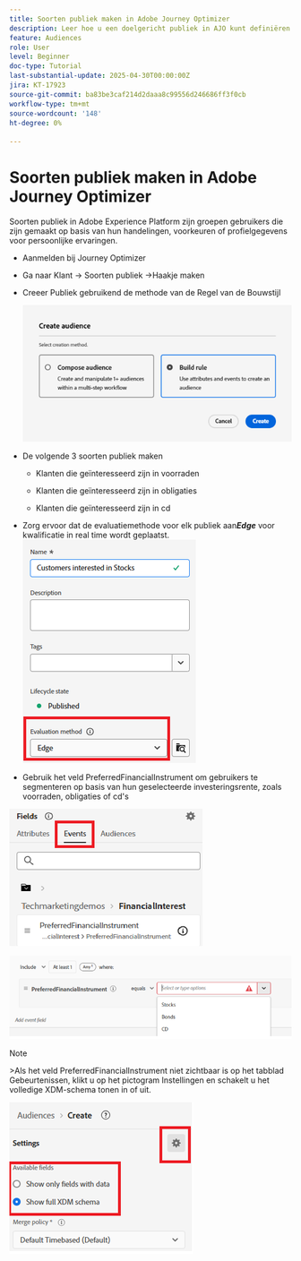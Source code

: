 ```yaml
---
title: Soorten publiek maken in Adobe Journey Optimizer
description: Leer hoe u een doelgericht publiek in AJO kunt definiëren en opbouwen voor persoonlijke klantritten en realtime beslissingen
feature: Audiences
role: User
level: Beginner
doc-type: Tutorial
last-substantial-update: 2025-04-30T00:00:00Z
jira: KT-17923
source-git-commit: ba83be3caf214d2daaa8c99556d246686ff3f0cb
workflow-type: tm+mt
source-wordcount: '148'
ht-degree: 0%

---
```


# Soorten publiek maken in Adobe Journey Optimizer


Soorten publiek in Adobe Experience Platform zijn groepen gebruikers die zijn gemaakt op basis van hun handelingen, voorkeuren of profielgegevens voor persoonlijke ervaringen.

* Aanmelden bij Journey Optimizer
* Ga naar Klant -> Soorten publiek ->Haakje maken
* Creeer Publiek gebruikend de methode van de Regel van de Bouwstijl

  ![ publiek ](assets/rule-based-audience.png)

* De volgende 3 soorten publiek maken

   * Klanten die geïnteresseerd zijn in voorraden

   * Klanten die geïnteresseerd zijn in obligaties

   * Klanten die geïnteresseerd zijn in cd


* Zorg ervoor dat de evaluatiemethode voor elk publiek aan _&#x200B;**Edge**&#x200B;_ voor kwalificatie in real time wordt geplaatst.
  ![ rand-publiek ](assets/audience-edge.png)

* Gebruik het veld PreferredFinancialInstrument om gebruikers te segmenteren op basis van hun geselecteerde investeringsrente, zoals voorraden, obligaties of cd&#39;s

![ gebeurtenis ](assets/event-attribute.png)

![ PreferredFinancialInstrument ](assets/stock-customers.png)




>[!NOTE]
>
>&#x200B;>Als het veld PreferredFinancialInstrument niet zichtbaar is op het tabblad Gebeurtenissen, klikt u op het pictogram Instellingen en schakelt u het volledige XDM-schema tonen in of uit.



![ knevel-volledig-xdm-schema ](assets/show-custom-fields.png)


